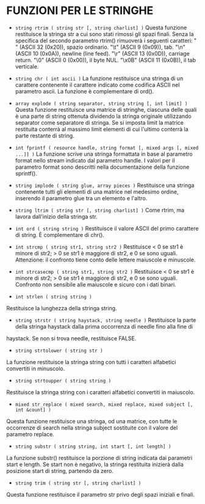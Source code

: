 # FUNZIONI PER LE STRINGHE

* `string rtrim ( string str [, string charlist] )`
Questa funzione restituisce la stringa str a cui sono stati rimossi gli spazi finali. Senza la specifica
del secondo parametro rtrim() rimuoverà i seguenti caratteri:
" " (ASCII 32 (0x20)), spazio ordinario.
"\t" (ASCII 9 (0x09)), tab.
"\n" (ASCII 10 (0x0A)), newline (line feed).
"\r" (ASCII 13 (0x0D)), carriage return.
"\0" (ASCII 0 (0x00)), il byte NUL.
"\x0B" (ASCII 11 (0x0B)), il tab verticale.


* `string chr ( int ascii )`
La funzione restituisce una stringa di un carattere contenente il carattere indicato come codifica
ASCII nel parametro ascii. La funzione è complementare di ord().

* `array explode ( string separator, string string [, int limit] )`
Questa funzione restituisce una matrice di stringhe, ciascuna delle quali è una parte di string
ottenuta dividendo la stringa originale utilizzando separator come separatore di stringa. Se si
imposta limit la matrice restituita conterrà al massimo limit elementi di cui l'ultimo conterrà la parte
restante di string.

* `int fprintf ( resource handle, string format [, mixed args [, mixed ...]] )`
La funzione scrive una stringa formattata in base al parametro format nello stream indicato dal
parametro handle. I valori per il parametro format sono descritti nella documentazione della
funzione sprintf().

* `string implode ( string glue, array pieces )`
Restituisce una stringa contenente tutti gli elementi di una matrice nel medesimo ordine, inserendo
il parametro glue tra un elemento e l'altro.

* `string ltrim ( string str [, string charlist] )`
Come rtrim, ma lavora dall’inizio della stringa str.

* `int ord ( string string )`
Restituisce il valore ASCII del primo carattere di string. È complementare di chr().

* `int strcmp ( string str1, string str2 )`
Restituisce < 0 se str1 è minore di str2; > 0 se str1 è maggiore di str2, e 0 se sono uguali.
Attenzione: il confronto tiene conto delle lettere maiuscole e minuscole.

* `int strcasecmp ( string str1, string str2 )`
Restituisce < 0 se str1 è minore di str2; > 0 se str1 è maggiore di str2, e 0 se sono uguali. Confronto
non sensibile alle maiuscole e sicuro con i dati binari.

* `int strlen ( string string )`

Restituisce la lunghezza della stringa string.

* `string strstr ( string haystack, string needle )`
Restituisce la parte della stringa haystack dalla prima occorrenza di needle fino alla fine di

haystack. Se non si trova needle, restituisce FALSE.

* `string strtolower ( string str )`

La funzione restituisce la stringa string con tutti i caratteri alfabetici convertiti in minuscolo.

* `string strtoupper ( string string )`

Restituisce la stringa string con i caratteri alfabetici convertiti in maiuscolo.

* `mixed str_replace ( mixed search, mixed replace, mixed subject [, int &count] )`

Questa funzione restituisce una stringa, od una matrice, con tutte le occorrenze di search nella
stringa subject sostituite con il valore del parametro replace.

* `string substr ( string string, int start [, int length] )`

La funzione substr() restituisce la porzione di string indicata dai parametri start e length. Se start
non è negativo, la stringa restituita inizierà dalla posizione start di string, partendo da zero.

* `string trim ( string str [, string charlist] )`

Questa funzione restituisce il parametro str privo degli spazi iniziali e finali.
